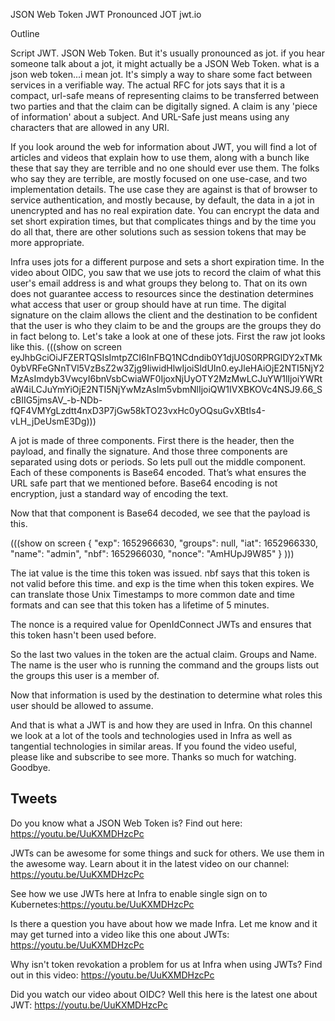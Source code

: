JSON Web Token
JWT
Pronounced JOT
jwt.io



Outline


Script
JWT. JSON Web Token. But it's usually pronounced as jot. if you hear someone talk about a jot, it might actually be a JSON Web Token. what is a json web token...i mean jot. It's simply a way to share some fact between services in a verifiable way. The actual RFC for jots says that it is a compact, url-safe means of representing claims to be transferred between two parties and that the claim can be digitally signed. A claim is any 'piece of information' about a subject.  And URL-Safe just means using any characters that are allowed in any URI. 

If you look around the web for information about JWT, you will find a lot of articles and videos that explain how to use them, along with a bunch like these that say they are terrible and no one should ever use them. The folks who say they are terrible, are mostly focused on one use-case, and two implementation details. The use case they are against is that of browser to service authentication, and mostly because, by default, the data in a jot in unencrypted and has no real expiration date. You can encrypt the data and set short expiration times, but that complicates things and by the time you do all that, there are other solutions such as session tokens that may be more appropriate. 

Infra uses jots for a different purpose and sets a short expiration time. In the video about OIDC, you saw that we use jots to record the claim of what this user's email address is and what groups they belong to. That on its own does not guarantee access to resources since the destination determines what access that user or group should have at run time. The digital signature on the claim allows the client and the destination to be confident that the user is who they claim to be and the groups are the groups they do in fact belong to. Let's take a look at one of these jots. First the raw jot looks like this. 
(((show on screen eyJhbGciOiJFZERTQSIsImtpZCI6InFBQ1NCdndib0Y1djU0S0RPRGlDY2xTMk0ybVRFeGNnTVl5VzBsZ2w3Zjg9IiwidHlwIjoiSldUIn0.eyJleHAiOjE2NTI5NjY2MzAsImdyb3VwcyI6bnVsbCwiaWF0IjoxNjUyOTY2MzMwLCJuYW1lIjoiYWRtaW4iLCJuYmYiOjE2NTI5NjYwMzAsIm5vbmNlIjoiQW1IVXBKOVc4NSJ9.66_ScBIIG5jmsAV_-b-NDb-fQF4VMYgLzdtt4nxD3P7jGw58kTO23vxHc0yOQsuGvXBtIs4-vLH_jDeUsmE3Dg)))

A jot is made of three components. First there is the header, then the payload, and finally the signature. And those three components are separated using dots or periods. So lets pull out the middle component. Each of these components is Base64 encoded. That’s what ensures the URL safe part that we mentioned before. Base64 encoding is not encryption, just a standard way of encoding the text. 

Now that that component is Base64 decoded, we see that the payload is this.

(((show on screen 
{
  "exp": 1652966630,
  "groups": null,
  "iat": 1652966330,
  "name": "admin",
  "nbf": 1652966030,
  "nonce": "AmHUpJ9W85"
}
)))

The iat value is the time this token was issued. nbf says that this token is not valid before this time. and exp is the time when this token expires. We can translate those Unix Timestamps to more common date and time formats and can see that this token has a lifetime of 5 minutes. 

The nonce is a required value for OpenIdConnect JWTs and ensures that this token hasn't been used before. 

So the last two values in the token are the actual claim. Groups and Name. The name is the user who is running the command and the groups lists out the groups this user is a member of. 

Now that information is used by the destination to determine what roles this user should be allowed to assume. 

And that is what a JWT is and how they are used in Infra. On this channel we look at a lot of the tools and technologies used in Infra as well as tangential technologies in similar areas. If you found the video useful, please like and subscribe to see more. Thanks so much for watching. Goodbye. 

## Tweets
Do you know what a JSON Web Token is? Find out here: https://youtu.be/UuKXMDHzcPc

JWTs can be awesome for some things and suck for others. We use them in the awesome way. Learn about it in the latest video on our channel: https://youtu.be/UuKXMDHzcPc

See how we use JWTs here at Infra to enable single sign on to Kubernetes:https://youtu.be/UuKXMDHzcPc

Is there a question you have about how we made Infra. Let me know and it may get turned into a video like this one about JWTs: https://youtu.be/UuKXMDHzcPc

Why isn't token revokation a problem for us at Infra when using JWTs? Find out in this video: https://youtu.be/UuKXMDHzcPc

Did you watch our video about OIDC? Well this here is the latest one about JWT: https://youtu.be/UuKXMDHzcPc